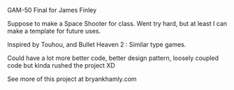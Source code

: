 GAM-50 Final for James Finley

Suppose to make a Space Shooter for class.
Went try hard, but at least I can make a template for future uses.

Inspired by Touhou, and Bullet Heaven 2 : Similar type games.

Could have a lot more better code, better design pattern, loosely coupled code but kinda rushed the project XD

See more of this project at bryankhamly.com
